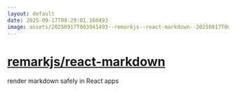 ```yaml
---
layout: default
date: 2025-09-17T08:29:01.160493
image: assets/20250917T003941493--remarkjs--react-markdown--20250917T005337062--cropped.png
---
```


# [remarkjs/react-markdown](https://github.com/remarkjs/react-markdown)

render markdown safely in React apps
